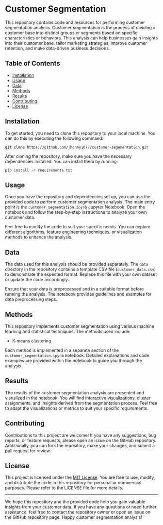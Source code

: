 # Customer Segmentation

This repository contains code and resources for performing customer segmentation analysis. Customer segmentation is the process of dividing a customer base into distinct groups or segments based on specific characteristics or behaviors. This analysis can help businesses gain insights into their customer base, tailor marketing strategies, improve customer retention, and make data-driven business decisions.

## Table of Contents

- [Installation](#installation)
- [Usage](#usage)
- [Data](#data)
- [Methods](#methods)
- [Results](#results)
- [Contributing](#contributing)
- [License](#license)

## Installation

To get started, you need to clone this repository to your local machine. You can do this by executing the following command:

`git clone https://github.com/jhonny1677/customer-segementation.git`

After cloning the repository, make sure you have the necessary dependencies installed. You can install them by running:

`pip install -r requirements.txt`


## Usage

Once you have the repository and dependencies set up, you can use the provided code to perform customer segmentation analysis. The main entry point is the `customer_segmentation.ipynb` Jupyter Notebook. Open the notebook and follow the step-by-step instructions to analyze your own customer data.

Feel free to modify the code to suit your specific needs. You can explore different algorithms, feature engineering techniques, or visualization methods to enhance the analysis.

## Data

The data used for this analysis should be provided separately. The `data` directory in the repository contains a template CSV file (`customer_data.csv`) to demonstrate the expected format. Replace this file with your own dataset or update the code accordingly.

Ensure that your data is preprocessed and in a suitable format before running the analysis. The notebook provides guidelines and examples for data preprocessing steps.

## Methods

This repository implements customer segmentation using various machine learning and statistical techniques. The methods used include:

- K-means clustering

Each method is implemented in a separate section of the `customer_segmentation.ipynb` notebook. Detailed explanations and code examples are provided within the notebook to guide you through the analysis.

## Results

The results of the customer segmentation analysis are presented and visualized in the notebook. You will find interactive visualizations, cluster assignments, and insights derived from the segmentation process. Feel free to adapt the visualizations or metrics to suit your specific requirements.

## Contributing

Contributions to this project are welcome! If you have any suggestions, bug reports, or feature requests, please open an issue on the GitHub repository. Additionally, you can fork the repository, make your changes, and submit a pull request for review.

## License

This project is licensed under the [MIT License](LICENSE). You are free to use, modify, and distribute the code in this repository for personal or commercial purposes. Please refer to the LICENSE file for more details.

---

We hope this repository and the provided code help you gain valuable insights from your customer data. If you have any questions or need further assistance, feel free to contact the repository owner or open an issue on the GitHub repository page. Happy customer segmentation analysis!


